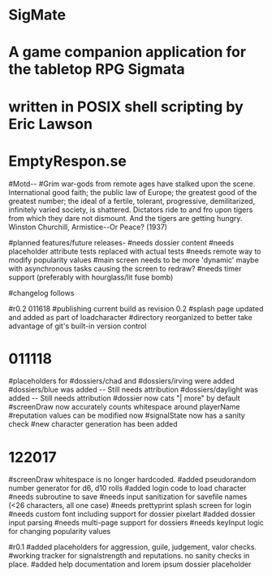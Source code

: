 # SigMate
# A game companion application for the tabletop RPG Sigmata
# written in POSIX shell scripting by Eric Lawson
# EmptyRespon.se

#Motd--
#Grim war-gods from remote ages have stalked upon the scene. International good faith; the public law of Europe; the greatest good of the greatest number; the ideal of a fertile, tolerant, progressive, demilitarized, infinitely varied society, is shattered. Dictators ride to and fro upon tigers from which they dare not dismount. And the tigers are getting hungry. 	Winston Churchill, Armistice--Or Peace? (1937)


#planned features/future releases-
#needs dossier content
#needs placeholder attribute tests replaced with actual tests
#needs remote way to modify popularity values
#main screen needs to be more 'dynamic' maybe with asynchronous tasks causing the screen to redraw?
#needs timer support (preferably with hourglass/lit fuse bomb)

#changelog follows

#r0.2 011618
#publishing current build as revision 0.2
#splash page updated and added as part of loadcharacter
#directory reorganized to better take advantage of git's built-in version control
#     011118
#placeholders for #dossiers/chad and #dossiers/irving were added
#dossiers/blue was added -- Still needs attribution
#dossiers/daylight was added -- Still needs attribution
#dossier now cats "| more" by default
#screenDraw now accurately counts whitespace around playerName
#reputation values can be modified now
#signalState now has a sanity check
#new character generation has been added
#     122017
#screenDraw whitespace is no longer hardcoded.
#added pseudorandom number generator for d6, d10 rolls
#added login code to load character
#needs subroutine to save
#needs input sanitization for savefile names (<26 characters, all one case)
#needs prettyprint splash screen for login
#needs custom font including support for dossier pixelart
#added dossier input parsing
#needs multi-page support for dossiers
#needs keyInput logic for changing popularity values

#r0.1
#added placeholders for aggression, guile, judgement, valor checks.
#working tracker for signalstrength and reputations. no sanity checks in place.
#added help documentation and lorem ipsum dossier placeholder
